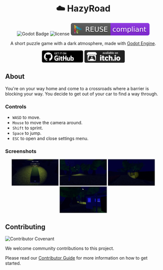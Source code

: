 <div align="center">

# ☁️ HazyRoad

![Godot Badge](https://img.shields.io/badge/godot-4.2-blue?logo=Godot-Engine&logoColor=white)
![license](https://img.shields.io/badge/license-MIT-green?logo=open-source-initiative&logoColor=white)
![reuse](./.reuse/REUSE-compliant.svg)

A short puzzle game with a dark atmosphere, made with [Godot Engine](https://godotengine.org/).

<a href="https://github.com/mechanicalflower/HazyRoad/releases/" target="_blank"><img src="public/publishing/store/github.webp" alt="Download on  Github" height="40px" ></a>
<a href="https://mechanical-flower.itch.io/hazy-road" target="_blank"><img src="public/publishing/store/itchio.webp" alt="Download on  itch.io" height="40px" ></a>

</div>

## About

You're on your way home and come to a crossroads where a barrier is blocking your way. You decide to get out of your car to find a way through.

### Controls

- `WASD` to move.
- `Mouse` to move the camera around.
- `Shift` to sprint.
- `Space` to jump.
- `ESC` to open and close settings menu.

### Screenshots

<div align="center">

<img src="public/publishing/screenshots/screenshot1.png" width="30%"> <img src="public/publishing/screenshots/screenshot2.png" width="30%"> <img src="public/publishing/screenshots/screenshot3.png" width="30%"> <img src="public/publishing/screenshots/screenshot4.png" width="30%">

</div>

## Contributing

![Contributor Covenant](https://img.shields.io/badge/Contributor%20Covenant-2.1-4baaaa.svg)

We welcome community contributions to this project.

Please read our [Contributor Guide](CONTRIBUTING.md) for more information on how to get started.
